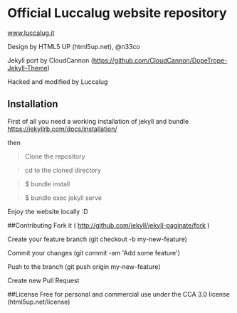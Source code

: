 # Official Luccalug website repository

www.luccalug.it

Design by HTML5 UP (html5up.net), @n33co

Jekyll port by CloudCannon (https://github.com/CloudCannon/DopeTrope-Jekyll-Theme)

Hacked and modified by Luccalug

## Installation
First of all you need a working installation of jekyll and bundle https://jekyllrb.com/docs/installation/

then

>Clone the repository

>cd to the cloned directory

>  $ bundle install

>  $ bundle exec jekyll serve

Enjoy the website locally :D 

##Contributing
Fork it ( http://github.com/jekyll/jekyll-paginate/fork )

Create your feature branch (git checkout -b my-new-feature)

Commit your changes (git commit -am 'Add some feature')

Push to the branch (git push origin my-new-feature)

Create new Pull Request

##License
Free for personal and commercial use under the CCA 3.0 license (html5up.net/license)
